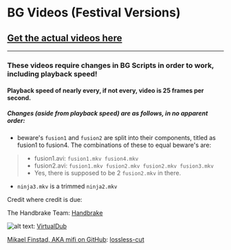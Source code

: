 BG Videos (Festival Versions)
===

## [Get the actual videos here](https://drive.google.com/open?id=16yba8Sqr9Elq0XCJbJlZGpUTWIIm2QXd)
---

### These videos require changes in BG Scripts in order to work, including playback speed!

#### Playback speed of nearly every, if not every, video is 25 frames per second.

##### Changes (aside from playback speed) are as follows, in no apparent order:

- beware's `fusion1` and `fusion2` are split into their components, titled as fusion1 to fusion4. The combinations of these to equal beware's are:
>- fusion1.avi: ``` fusion1.mkv fusion4.mkv ```
>- fusion2.avi: ``` fusion1.mkv fusion2.mkv fusion2.mkv fusion3.mkv ```
>- Yes, there is supposed to be 2 `fusion2.mkv` in there.

- `ninja3.mkv` is a trimmed `ninja2.mkv`



Credit where credit is due:

The Handbrake Team: [Handbrake](https://handbrake.fr/)

![alt text](http://www.virtualdub.org/pics/email.png "He/she masked it to thwart email harvesters, so I'm following suit."): [VirtualDub](http://www.virtualdub.org/index.html)

[Mikael Finstad, AKA mifi on GitHub](https://github.com/mifi): [lossless-cut](https://github.com/mifi/lossless-cut)
